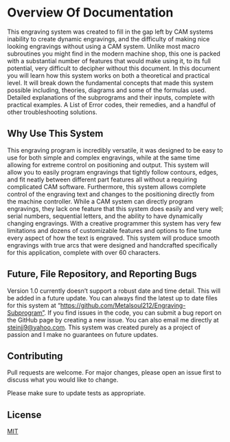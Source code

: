 # Overview Of Documentation
This engraving system was created to fill in the gap left by CAM systems inability to create dynamic engravings, and the difficulty of making nice looking engravings without using a CAM system. Unlike most macro subroutines you might find in the modern machine shop, this one is packed with a substantial number of features that would make using it, to its full potential, very difficult to decipher without this document. In this document you will learn how this system works on both a theoretical and practical level. It will break down the fundamental concepts that made this system possible including, theories, diagrams and some of the formulas used. Detailed explanations of the subprograms and their inputs, complete with practical examples. A List of Error codes, their remedies, and a handful of other troubleshooting solutions.

## Why Use This System
This engraving program is incredibly versatile, it was designed to be easy to use for both simple and complex engravings, while at the same time allowing for extreme control on positioning and output. This system will allow you to easily program engravings that tightly follow contours, edges, and fit neatly between different part features all without a requiring complicated CAM software. Furthermore, this system allows complete control of the engraving text and changes to the positioning directly from the machine controller. While a CAM system can directly program engravings, they lack one feature that this system does easily and very well; serial numbers, sequential letters, and the ability to have dynamically changing engravings. With a creative programmer this system has very few limitations and dozens of customizable features and options to fine tune every aspect of how the text is engraved. This system will produce smooth engravings with true arcs that were designed and handcrafted specifically for this application, complete with over 60 characters.

## Future, File Repository, and Reporting Bugs
Version 1.0 currently doesn’t support a robust date and time detail. This will be added in a future update.
You can always find the latest up to date files for this system at “https://github.com/Metalsoul212/Engraving-Subprogram”. If you find issues in the code, you can submit a bug report on the GitHub page by creating a new issue. You can also email me directly at steinjj9@yahoo.com. This system was created purely as a project of passion and I make no guarantees on future updates. 

## Contributing
Pull requests are welcome. For major changes, please open an issue first to discuss what you would like to change.

Please make sure to update tests as appropriate.

## License
[MIT](https://choosealicense.com/licenses/mit/)

